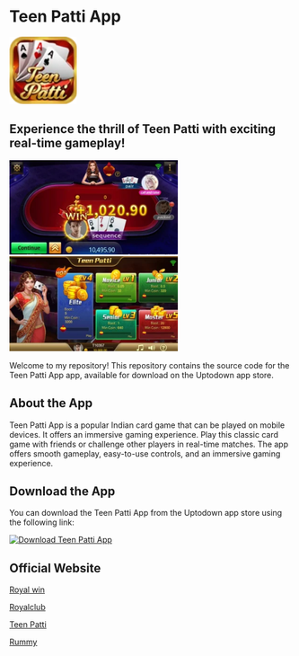 # Teen Patti App


<img src="teenpattiIcon.png" width="120" alt="Home Screen">

## Experience the thrill of Teen Patti with exciting real-time gameplay!

<img src="ss1.png" width="300" alt="Home Screen">     <img src="ss2.png" width="300" alt="Home Screen">


Welcome to my repository! This repository contains the source code for the Teen Patti App app, available for download on the Uptodown app store.

## About the App

Teen Patti App is a popular Indian card game that can be played on mobile devices. It offers an immersive gaming experience. Play this classic card game with friends or challenge other players in real-time matches. The app offers smooth gameplay, easy-to-use controls, and an immersive gaming experience.

## Download the App

You can download the Teen Patti App from the Uptodown app store using the following link:

<a href='https://teen-patti-app.en.uptodown.com/android' title='Download Teen Patti App' >
                <img src='https://stc.utdstc.com/img/mediakit/download-aao-big-b.png' alt='Download Teen Patti App'>
                </a>

## Official Website

<p><a href="https://royalwinofficial.in/">Royal win</a></p>
<p><a href="https://rummysultanofficial.in/">Royalclub</a></p>
<p><a href="https://royalclubcasino.co.in/">Teen Patti</a></p>
<p><a href="https://royalclubofficial.in/">Rummy</a></p>

  

